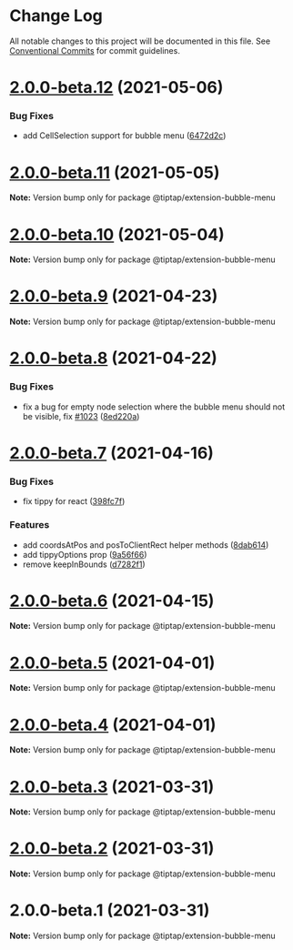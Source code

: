 # Change Log

All notable changes to this project will be documented in this file.
See [Conventional Commits](https://conventionalcommits.org) for commit guidelines.

# [2.0.0-beta.12](https://github.com/ueberdosis/tiptap/compare/@tiptap/extension-bubble-menu@2.0.0-beta.11...@tiptap/extension-bubble-menu@2.0.0-beta.12) (2021-05-06)


### Bug Fixes

* add CellSelection support for bubble menu ([6472d2c](https://github.com/ueberdosis/tiptap/commit/6472d2c2715bd29a061abae6a59963949c298e55))





# [2.0.0-beta.11](https://github.com/ueberdosis/tiptap/compare/@tiptap/extension-bubble-menu@2.0.0-beta.10...@tiptap/extension-bubble-menu@2.0.0-beta.11) (2021-05-05)

**Note:** Version bump only for package @tiptap/extension-bubble-menu





# [2.0.0-beta.10](https://github.com/ueberdosis/tiptap/compare/@tiptap/extension-bubble-menu@2.0.0-beta.9...@tiptap/extension-bubble-menu@2.0.0-beta.10) (2021-05-04)

**Note:** Version bump only for package @tiptap/extension-bubble-menu





# [2.0.0-beta.9](https://github.com/ueberdosis/tiptap/compare/@tiptap/extension-bubble-menu@2.0.0-beta.8...@tiptap/extension-bubble-menu@2.0.0-beta.9) (2021-04-23)

**Note:** Version bump only for package @tiptap/extension-bubble-menu





# [2.0.0-beta.8](https://github.com/ueberdosis/tiptap/compare/@tiptap/extension-bubble-menu@2.0.0-beta.7...@tiptap/extension-bubble-menu@2.0.0-beta.8) (2021-04-22)


### Bug Fixes

* fix a bug for empty node selection where the bubble menu should not be visible, fix [#1023](https://github.com/ueberdosis/tiptap/issues/1023) ([8ed220a](https://github.com/ueberdosis/tiptap/commit/8ed220a12de48b3c14e903b271d7f50aff6313f4))





# [2.0.0-beta.7](https://github.com/ueberdosis/tiptap/compare/@tiptap/extension-bubble-menu@2.0.0-beta.6...@tiptap/extension-bubble-menu@2.0.0-beta.7) (2021-04-16)


### Bug Fixes

* fix tippy for react ([398fc7f](https://github.com/ueberdosis/tiptap/commit/398fc7f210b9d5449cbb00543ddf4af768552b9c))


### Features

* add coordsAtPos and posToClientRect helper methods ([8dab614](https://github.com/ueberdosis/tiptap/commit/8dab6144a661e4c90f33d9d2f300882009eadd46))
* add tippyOptions prop ([9a56f66](https://github.com/ueberdosis/tiptap/commit/9a56f666a118ca7c59a6f1f67f40e6490e20d3b8))
* remove keepInBounds ([d7282f1](https://github.com/ueberdosis/tiptap/commit/d7282f168bc6cfae4e1630d14bb8462bc135b254))





# [2.0.0-beta.6](https://github.com/ueberdosis/tiptap/compare/@tiptap/extension-bubble-menu@2.0.0-beta.5...@tiptap/extension-bubble-menu@2.0.0-beta.6) (2021-04-15)

**Note:** Version bump only for package @tiptap/extension-bubble-menu





# [2.0.0-beta.5](https://github.com/ueberdosis/tiptap/compare/@tiptap/extension-bubble-menu@2.0.0-beta.4...@tiptap/extension-bubble-menu@2.0.0-beta.5) (2021-04-01)

**Note:** Version bump only for package @tiptap/extension-bubble-menu





# [2.0.0-beta.4](https://github.com/ueberdosis/tiptap/compare/@tiptap/extension-bubble-menu@2.0.0-beta.3...@tiptap/extension-bubble-menu@2.0.0-beta.4) (2021-04-01)

**Note:** Version bump only for package @tiptap/extension-bubble-menu





# [2.0.0-beta.3](https://github.com/ueberdosis/tiptap/compare/@tiptap/extension-bubble-menu@2.0.0-beta.2...@tiptap/extension-bubble-menu@2.0.0-beta.3) (2021-03-31)

**Note:** Version bump only for package @tiptap/extension-bubble-menu





# [2.0.0-beta.2](https://github.com/ueberdosis/tiptap/compare/@tiptap/extension-bubble-menu@2.0.0-beta.1...@tiptap/extension-bubble-menu@2.0.0-beta.2) (2021-03-31)

**Note:** Version bump only for package @tiptap/extension-bubble-menu





# 2.0.0-beta.1 (2021-03-31)

**Note:** Version bump only for package @tiptap/extension-bubble-menu
